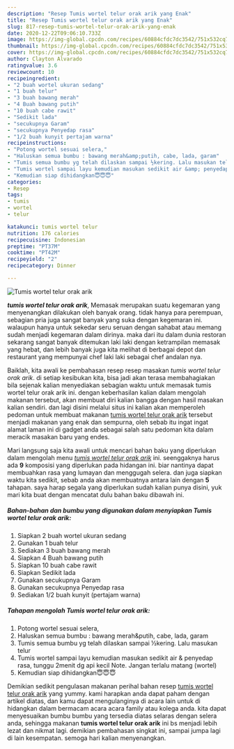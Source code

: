 ```yaml
---
description: "Resep Tumis wortel telur orak arik yang Enak"
title: "Resep Tumis wortel telur orak arik yang Enak"
slug: 817-resep-tumis-wortel-telur-orak-arik-yang-enak
date: 2020-12-22T09:06:10.733Z
image: https://img-global.cpcdn.com/recipes/60884cfdc7dc3542/751x532cq70/tumis-wortel-telur-orak-arik-foto-resep-utama.jpg
thumbnail: https://img-global.cpcdn.com/recipes/60884cfdc7dc3542/751x532cq70/tumis-wortel-telur-orak-arik-foto-resep-utama.jpg
cover: https://img-global.cpcdn.com/recipes/60884cfdc7dc3542/751x532cq70/tumis-wortel-telur-orak-arik-foto-resep-utama.jpg
author: Clayton Alvarado
ratingvalue: 3.6
reviewcount: 10
recipeingredient:
- "2 buah wortel ukuran sedang"
- "1 buah telur"
- "3 buah bawang merah"
- "4 Buah bawang putih"
- "10 buah cabe rawit"
- "Sedikit lada"
- "secukupnya Garam"
- "secukupnya Penyedap rasa"
- "1/2 buah kunyit pertajam warna"
recipeinstructions:
- "Potong wortel sesuai selera,"
- "Haluskan semua bumbu : bawang merah&amp;putih, cabe, lada, garam"
- "Tumis semua bumbu yg telah dilaskan sampai ½kering. Lalu masukan telur"
- "Tumis wortel sampai layu kemudian masukan sedikit air &amp; penyedap rasa, tunggu 2menit dg api kecil Note. Jangan terlalu matang (wortel)"
- "Kemudian siap dihidangkan😇😇😇"
categories:
- Resep
tags:
- tumis
- wortel
- telur

katakunci: tumis wortel telur 
nutrition: 176 calories
recipecuisine: Indonesian
preptime: "PT37M"
cooktime: "PT42M"
recipeyield: "2"
recipecategory: Dinner

---
```



![Tumis wortel telur orak arik](https://img-global.cpcdn.com/recipes/60884cfdc7dc3542/751x532cq70/tumis-wortel-telur-orak-arik-foto-resep-utama.jpg)

<b><i>tumis wortel telur orak arik</i></b>, Memasak merupakan suatu kegemaran yang menyenangkan dilakukan oleh banyak orang. tidak hanya para perempuan, sebagian pria juga sangat banyak yang suka dengan kegemaran ini. walaupun hanya untuk sekedar seru seruan dengan sahabat atau memang sudah menjadi kegemaran dalam dirinya. maka dari itu dalam dunia restoran sekarang sangat banyak ditemukan laki laki dengan ketrampilan memasak yang hebat, dan lebih banyak juga kita melihat di berbagai depot dan restaurant yang mempunyai chef laki laki sebagai chef andalan nya.

Baiklah, kita awali ke pembahasan resep resep masakan <i>tumis wortel telur orak arik</i>. di setiap kesibukan kita, bisa jadi akan terasa membahagiakan bila sejenak kalian menyediakan sebagian waktu untuk memasak tumis wortel telur orak arik ini. dengan keberhasilan kalian dalam mengolah makanan tersebut, akan membuat diri kalian bangga dengan hasil masakan kalian sendiri. dan lagi disini melalui situs ini kalian akan memperoleh pedoman untuk membuat makanan <u>tumis wortel telur orak arik</u> tersebut menjadi makanan yang enak dan sempurna, oleh sebab itu ingat ingat alamat laman ini di gadget anda sebagai salah satu pedoman kita dalam meracik masakan baru yang endes.




Mari langsung saja kita awali untuk mencari bahan baku yang diperlukan dalam mengolah menu <u><i>tumis wortel telur orak arik</i></u> ini. seenggaknya harus ada <b>9</b> komposisi yang diperlukan pada hidangan ini. biar nantinya dapat membuahkan rasa yang lumayan dan menggugah selera. dan juga siapkan waktu kita sedikit, sebab anda akan membuatnya antara lain dengan <b>5</b> tahapan. saya harap segala yang diperlukan sudah kalian punya disini, yuk mari kita buat dengan mencatat dulu bahan baku dibawah ini.

<!--inarticleads1-->

##### Bahan-bahan dan bumbu yang digunakan dalam menyiapkan Tumis wortel telur orak arik:

1. Siapkan 2 buah wortel ukuran sedang
1. Gunakan 1 buah telur
1. Sediakan 3 buah bawang merah
1. Siapkan 4 Buah bawang putih
1. Siapkan 10 buah cabe rawit
1. Siapkan Sedikit lada
1. Gunakan secukupnya Garam
1. Gunakan secukupnya Penyedap rasa
1. Sediakan 1/2 buah kunyit (pertajam warna)




<!--inarticleads2-->

##### Tahapan mengolah Tumis wortel telur orak arik:

1. Potong wortel sesuai selera,
1. Haluskan semua bumbu : bawang merah&amp;putih, cabe, lada, garam
1. Tumis semua bumbu yg telah dilaskan sampai ½kering. Lalu masukan telur
1. Tumis wortel sampai layu kemudian masukan sedikit air &amp; penyedap rasa, tunggu 2menit dg api kecil Note. Jangan terlalu matang (wortel)
1. Kemudian siap dihidangkan😇😇😇




Demikian sedikit pengulasan makanan perihal bahan resep <u>tumis wortel telur orak arik</u> yang yummy. kami harapkan anda dapat paham dengan artikel diatas, dan kamu dapat mengulanginya di acara lain untuk di hidangkan dalam bermacam acara acara family atau kolega anda. kita dapat menyesuaikan bumbu bumbu yang tersedia diatas selaras dengan selera anda, sehingga makanan <b>tumis wortel telur orak arik</b> ini bs menjadi lebih lezat dan nikmat lagi. demikian pembahasan singkat ini, sampai jumpa lagi di lain kesempatan. semoga hari kalian menyenangkan.
